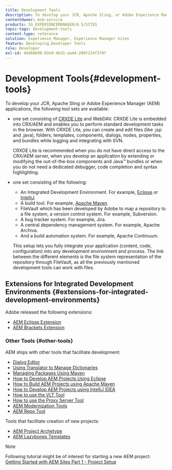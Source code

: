 ```yaml
---
title: Development Tools
description: To develop your JCR, Apache Sling, or Adobe Experience Manager applications, several tool sets are available.
contentOwner: msm-service
products: SG_EXPERIENCEMANAGER/6.5/SITES
topic-tags: development-tools
content-type: reference
solution: Experience Manager, Experience Manager Sites
feature: Developing,Developer Tools
role: Developer
exl-id: 46db0690-03e9-4b31-aa44-200f224f3707
---
```

# Development Tools{#development-tools}

To develop your JCR, Apache Sling or Adobe Experience Manager (AEM) applications, the following tool sets are available:

* one set consisting of [CRXDE Lite](/help/sites-developing/developing-with-crxde-lite.md) and WebDAV. CRXDE Lite is embedded into CRX/AEM and enables you to perform standard development tasks in the browser. With CRXDE Lite, you can create and edit files (like .jsp and .java), folders, templates, components, dialogs, nodes, properties, and bundles while logging and integrating with SVN.

  CRXDE Lite is recommended when you do not have direct access to the CRX/AEM server, when you develop an application by extending or modifying the out-of-the-box components and Java&trade; bundles or when you do not need a dedicated debugger, code completion and syntax highlighting.

* one set consisting of the following:
  * An Integrated Development Environment. For example, [Eclipse](/help/sites-developing/howto-projects-eclipse.md) or [IntelliJ](/help/sites-developing/ht-intellij.md).
  * A build tool. For example, [Apache Maven](/help/sites-developing/ht-projects-maven.md).
  * FileVault which has been developed by Adobe to map a repository to a file system, a version control system. For example, Subversion.
  * A bug tracker system. For example, Jira.
  * A central dependency management system. For example, Apache Archiva.
  * And a build automation system. For example, Apache Continuum.

  This setup lets you fully integrate your application (content, code, configuration) into any development environment and process. The link between the different elements is the file system representation of the repository through FileVault, as all the previously mentioned development tools can work with files.

## Extensions for Integrated Development Environments {#extensions-for-integrated-development-environments}

Adobe released the following extensions:

* [AEM Eclipse Extension](/help/sites-developing/aem-eclipse.md)
* [AEM Brackets Extension](/help/sites-developing/aem-brackets.md)

### Other Tools {#other-tools}

AEM ships with other tools that facilitate development:

* [Dialog Editor](/help/sites-developing/dialog-editor.md)
* [Using Translator to Manage Dictionaries](/help/sites-developing/i18n-translator.md)
* [Managing Packages Using Maven](/help/sites-developing/vlt-mavenplugin.md)
* [How to Develop AEM Projects Using Eclipse](/help/sites-developing/howto-projects-eclipse.md)
* [How to Build AEM Projects using Apache Maven](/help/sites-developing/ht-projects-maven.md)
* [How to Develop AEM Projects using IntelliJ IDEA](/help/sites-developing/ht-intellij.md)
* [How to use the VLT Tool](/help/sites-developing/ht-vlttool.md)
* [How to use the Proxy Server Tool](/help/sites-developing/ht-proxy-server.md)
* [AEM Modernization Tools](/help/sites-developing/modernization-tools.md)
* [AEM Repo Tool](/help/sites-developing/aem-repo-tool.md)

Tools that facilitate creation of new projects:

* [AEM Project Archetype](https://github.com/adobe/aem-project-archetype)
* [AEM Lazybones Templates](https://github.com/Adobe-Consulting-Services/lazybones-aem-templates)

>[!NOTE]
>
>Following tutorial might be of interest for starting a new AEM project:
>[Getting Started with AEM Sites Part 1 - Project Setup](https://helpx.adobe.com/experience-manager/kt/sites/using/getting-started-wknd-tutorial-develop/part1.html)
